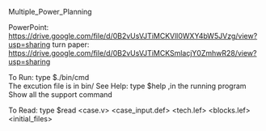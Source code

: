 Multiple_Power_Planning

PowerPoint: https://drive.google.com/file/d/0B2vUsVJTiMCKVll0WXY4bW5JVzg/view?usp=sharing
turn paper: https://drive.google.com/file/d/0B2vUsVJTiMCKSmlacjY0ZmhwR28/view?usp=sharing

To Run: type $./bin/cmd   
	The excution file is in bin/
See Help: type $help 
	  ,in the running program
	  Show all the support command

To Read: type $read <case.v> <case_input.def> <tech.lef> <blocks.lef> <initial_files>
	     
